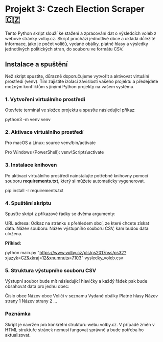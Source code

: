 # Projekt 3: Czech Election Scraper 🇨🇿
Tento Python skript slouží ke stažení a zpracování dat o výsledcích voleb z webové stránky volby.cz. Skript prochází jednotlivé obce a ukládá důležité informace, jako je počet voličů, vydané obálky, platné hlasy a výsledky jednotlivých politických stran, do souboru ve formátu CSV.
## Instalace a spuštění
Než skript spustíte, důrazně doporučujeme vytvořit a aktivovat virtuální prostředí (venv). Tím zajistíte izolaci závislostí vašeho projektu a předejdete možným konfliktům s jinými Python projekty na vašem systému.

### 1. Vytvoření virtuálního prostředí
Otevřete terminál ve složce projektu a spusťte následující příkaz:

python3 -m venv venv


### 2. Aktivace virtuálního prostředí

Pro macOS a Linux:
source venv/bin/activate

Pro Windows (PowerShell):
venv\Scripts\activate


### 3. Instalace knihoven
Po aktivaci virtuálního prostředí nainstalujte potřebné knihovny pomocí souboru **requirements.txt**, který si můžete automaticky vygenerovat.

pip install -r requirements.txt


### 4. Spuštění skriptu

Spusťte skript z příkazové řádky se dvěma argumenty:

URL adresa: Odkaz na stránku s přehledem obcí, ze které chcete získat data.
Název souboru: Název výstupního souboru CSV, kam budou data uložena.

**Příklad:**

python main.py "https://www.volby.cz/pls/ps2017nss/ps32?xjazyk=CZ&xkraj=12&xnumnuts=7103" vysledky_voleb.csv


### 5. Struktura výstupního souboru CSV

Výstupní soubor bude mít následující hlavičky a každý řádek pak bude obsahovat data pro jednu obec:

Číslo obce
Název obce
Voliči v seznamu
Vydané obálky
Platné hlasy
Název strany 1
Název strany 2
...

### Poznámka
Skript je navržen pro konkrétní strukturu webu volby.cz. V případě změn v HTML struktuře stránek nemusí fungovat správně a bude potřeba ho aktualizovat.

